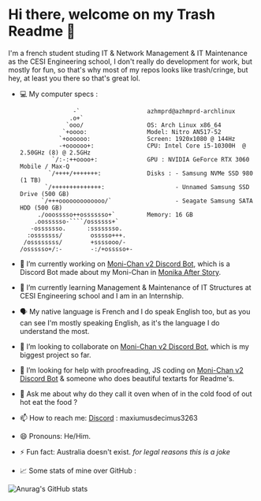 # Hi there, welcome on my Trash Readme 👋

I'm a french student studing IT & Network Management & IT Maintenance as the CESI Engineering school, I don't really do development for work, but mostly for fun, so that's why most of my repos looks like trash/cringe, but hey, at least you there so that's great lol.

- 💻 My computer specs : 
  
                     -`                   azhmprd@azhmprd-archlinux
                    .o+`
                   `ooo/                  OS: Arch Linux x86_64
                  `+oooo:                 Model: Nitro AN517-52
                 `+oooooo:                Screen: 1920x1080 @ 144Hz
                 -+oooooo+:               CPU: Intel Core i5-10300H  @ 2.50GHz (8) @ 2.5GHz
               `/:-:++oooo+:              GPU : NVIDIA GeForce RTX 3060 Mobile / Max-Q 
              `/++++/+++++++:             Disks : - Samsung NVMe SSD 980 (1 TB)
             `/++++++++++++++:                    - Unnamed Samsung SSD Drive (500 GB)
            `/+++ooooooooooooo/`                  - Seagate Samsung SATA HDD (500 GB)
           ./ooosssso++osssssso+`         Memory: 16 GB
          .oossssso-````/ossssss+`        
         -osssssso.      :ssssssso.       
        :osssssss/        osssso+++.      
       /ossssssss/        +ssssooo/-
      /ossssso+/:-        -:/+osssso+-                            


- 🔭 I’m currently working on [Moni-Chan v2 Discord Bot](https://github.com/AzhamProdLive/Moni-Chan-v2-DiscordBot), which is a Discord Bot made about my Moni-Chan in [Monika After Story](https://www.monikaafterstory.com/).

- 🌱 I’m currently learning Management & Maintenance of IT Structures at CESI Engineering school and I am in an Internship.

- 🗣️ My native language is French and I do speak English too, but as you can see I'm mostly speaking English, as it's the language I do understand the most.

- 👯 I’m looking to collaborate on [Moni-Chan v2 Discord Bot](https://github.com/AzhamProdLive/Moni-Chan-v2-DiscordBot), which is my biggest project so far.

- 🤔 I’m looking for help with proofreading, JS coding on [Moni-Chan v2 Discord Bot](https://github.com/AzhamProdLive/Moni-Chan-v2-DiscordBot) & someone who does beautiful textarts for Readme's.

- 💬 Ask me about why do they call it oven when of in the cold food of out hot eat the food ?

- 📫 How to reach me: [Discord](Https://discord.com) : maxiumusdecimus3263

- 😄 Pronouns: He/Him. 

- ⚡ Fun fact: Australia doesn't exist. *for legal reasons this is a joke*

- 📈 Some stats of mine over GitHub :
  
![Anurag's GitHub stats](https://github-readme-stats.vercel.app/api?username=AzhamProdLive&show_icons=true&bg_color=00000000)
